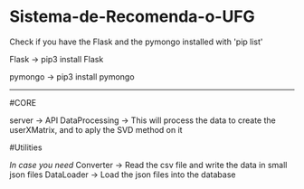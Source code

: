 # Sistema-de-Recomenda-o-UFG

Check if you have the Flask and the pymongo installed with 'pip list'

Flask -> pip3 install Flask

pymongo -> pip3 install pymongo


----------------------------------------------------------------
#CORE

server          -> API 
DataProcessing  -> This will process the data to create the userXMatrix, and to aply the   SVD method on it

#Utilities

*In case you need*
Converter  -> Read the csv file and write the data in small json files
DataLoader -> Load the json files into the database